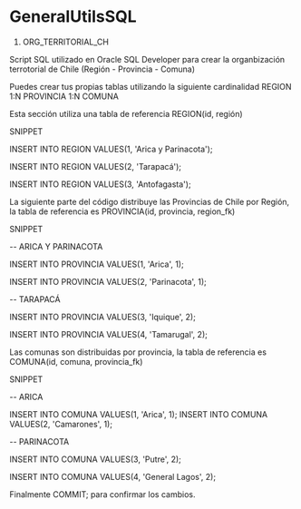 # GeneralUtilsSQL
1. ORG_TERRITORIAL_CH

Script SQL utilizado en Oracle SQL Developer para crear la organbización terrotorial de Chile (Región - Provincia - Comuna)

Puedes crear tus propias tablas utilizando la siguiente cardinalidad REGION 1:N PROVINCIA 1:N COMUNA

Esta sección utiliza una tabla de referencia REGION(id, región)

SNIPPET

INSERT INTO REGION VALUES(1, 'Arica y Parinacota');

INSERT INTO REGION VALUES(2, 'Tarapacá');

INSERT INTO REGION VALUES(3, 'Antofagasta');

 
La siguiente parte del código distribuye las Provincias de Chile por Región, la tabla de referencia es PROVINCIA(id, provincia, region_fk)

SNIPPET

-- ARICA Y PARINACOTA 

INSERT INTO PROVINCIA VALUES(1, 'Arica', 1);

INSERT INTO PROVINCIA VALUES(2, 'Parinacota', 1);

-- TARAPACÁ

INSERT INTO PROVINCIA VALUES(3, 'Iquique', 2);

INSERT INTO PROVINCIA VALUES(4, 'Tamarugal', 2);


Las comunas son distribuidas por provincia, la tabla de referencia es COMUNA(id, comuna, provincia_fk)

SNIPPET

-- ARICA

INSERT INTO COMUNA VALUES(1, 'Arica', 1);
INSERT INTO COMUNA VALUES(2, 'Camarones', 1);

-- PARINACOTA

INSERT INTO COMUNA VALUES(3, 'Putre', 2);

INSERT INTO COMUNA VALUES(4, 'General Lagos', 2);


Finalmente COMMIT; para confirmar los cambios.

